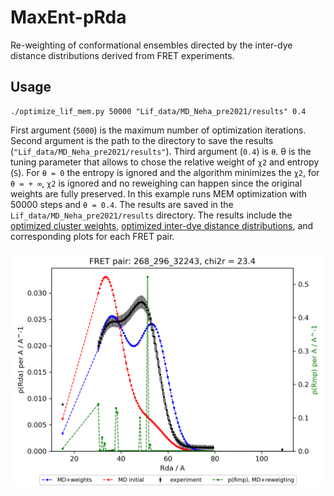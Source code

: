 # MaxEnt-pRda
Re-weighting of conformational ensembles directed by the inter-dye distance distributions derived from FRET experiments.

## Usage

```
./optimize_lif_mem.py 50000 "Lif_data/MD_Neha_pre2021/results" 0.4
```
First argument (`5000`) is the maximum number of optimization iterations.
Second argument is the path to the directory to save the results (`"Lif_data/MD_Neha_pre2021/results"`).
Third argument (`0.4`) is `θ`. θ is the tuning parameter that allows to chose the relative weight of `χ2` and entropy (`S`). For `θ = 0` the entropy is ignored and the algorithm minimizes the `χ2`, for `θ = + ∞`, `χ2` is ignored and no reweighing can happen since the original weights are fully preserved.
In this example runs MEM optimization with 50000 steps and `θ = 0.4`. The results are saved in the `Lif_data/MD_Neha_pre2021/results` directory.
The results include the [optimized cluster weights](Lif_data/MD_Neha_pre2021/results/weights_final.dat), [optimized inter-dye distance distributions](Lif_data/MD_Neha_pre2021/results/pRda_model_137_215.dat), and corresponding plots for each FRET pair.

![inter-dye distance distributions before and after MEM optimization](Lif_data/MD_Neha_pre2021/results/268_296_32243.png)
